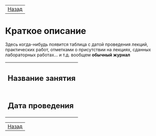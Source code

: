 <table style="width: 100%;">
    <tr>
        <td style="width: 100%;">
            <a href="../README.md">Назад</a>
        </td>
    <tr>
</table>

# Краткое описание

Здесь когда-нибудь появится таблица с датой проведения лекций, практических работ, отметками о присутствии на лекциях, сданных лабораторных работах... и т.д. вообщем **обычный журнал**

<table style="width: 100%;">
    <tr>
        <td style="width: 100%;">
            <h2>Название занятия</h2>
        </td>
    <tr>
    <tr>
        <td style="width: 100%;">
            <h2>Дата проведения</h2>
        </td>
    <tr>
</table>

<table style="width: 100%;">
    <tr>
        <td style="width: 100%;">
            <a href="../README.md">Назад</a>
        </td>
    <tr>
</table>